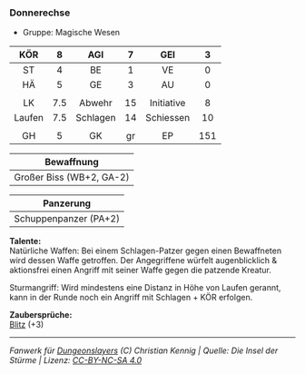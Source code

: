### Donnerechse

- Gruppe: Magische Wesen

|  KÖR   |  8  |   AGI    |  7  |    GEI     |  3  |
| :----: | :-: | :------: | :-: | :--------: | :-: |
|   ST   |  4  |    BE    |  1  |     VE     |  0  |
|   HÄ   |  5  |    GE    |  3  |     AU     |  0  |
|        |     |          |     |            |     |
|   LK   | 7.5 |  Abwehr  | 15  | Initiative |  8  |
| Laufen | 7.5 | Schlagen | 14  | Schiessen  | 10  |
|        |     |          |     |            |     |
|   GH   |  5  |    GK    | gr  |     EP     | 151 |

|        Bewaffnung        |
| :----------------------: |
| Großer Biss (WB+2, GA-2) |

|       Panzerung       |
| :-------------------: |
| Schuppenpanzer (PA+2) |

**Talente:**  
Natürliche Waffen: Bei einem Schlagen-Patzer gegen einen Bewaffneten wird dessen Waffe getroffen. Der Angegriffene würfelt augenblicklich & aktionsfrei einen Angriff mit seiner Waffe gegen die patzende Kreatur.

Sturmangriff: Wird mindestens eine Distanz in Höhe von Laufen gerannt, kann in der Runde noch ein Angriff mit Schlagen + KÖR erfolgen.

**Zaubersprüche:**  
[Blitz](/grw/zauber/blitz.md) (+3)

---

_Fanwerk für [Dungeonslayers](https://www.dungeonslayers.net/) (C) Christian Kennig | Quelle: Die Insel der Stürme | Lizenz: [CC-BY-NC-SA 4.0](https://creativecommons.org/licenses/by-nc-sa/4.0/deed.de)_
